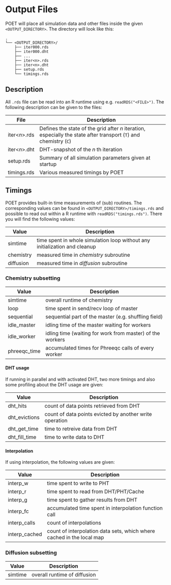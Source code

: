 # Output Files

POET will place all simulation data and other files inside the given
`<OUTPUT_DIRECTORY>`. The directory will look like this:

``` {.example}
.
└── <OUTPUT_DIRECTORY>/
    ├── iter000.rds
    ├── iter000.dht
    ├── ...
    ├── iter<n>.rds
    ├── iter<n>.dht
    ├── setup.rds
    └── timings.rds
```

## Description

All `.rds` file can be read into an R runtime using e.g.
`readRDS("<FILE>")`. The following description can be given to the
files:

| File          | Description                                                                                                       |
|---------------|-------------------------------------------------------------------------------------------------------------------|
| iter<*n*>.rds | Defines the state of the grid after *n* iteration, especially the state after transport (`T`) and chemistry (`C`) |
| iter<*n*>.dht | DHT-snapshot of the *n* th iteration                                                                              |
| setup.rds     | Summary of all simulation parameters given at startup                                                             |
| timings.rds   | Various measured timings by POET                                                                                  |

## Timings

POET provides built-in time measurements of (sub) routines. The
corresponding values can be found in `<OUTPUT_DIRECTORY>/timings.rds`
and possible to read out within a R runtime with
`readRDS("timings.rds")`. There you will find the following values:

| Value     | Description                                                                |
| --------- | -------------------------------------------------------------------------- |
| simtime   | time spent in whole simulation loop without any initialization and cleanup |
| chemistry | measured time in *chemistry* subroutine                                    |
| diffusion | measured time in *diffusion* subroutine                                    |

### Chemistry subsetting

| Value         | Description                                               |
| ------------- | --------------------------------------------------------- |
| simtime       | overall runtime of chemistry                              |
| loop          | time spent in send/recv loop of master                    |
| sequential    | sequential part of the master (e.g. shuffling field)      |
| idle\_master  | idling time of the master waiting for workers             |
| idle\_worker  | idling time (waiting for work from master) of the workers |
| phreeqc\_time | accumulated times for Phreeqc calls of every worker       |

#### DHT usage

If running in parallel and with activated DHT, two more timings and also
some profiling about the DHT usage are given:

| Value           | Description                                             |
| --------------- | ------------------------------------------------------- |
| dht\_hits       | count of data points retrieved from DHT                 |
| dht\_evictions  | count of data points evicted by another write operation |
| dht\_get\_time  | time to retreive data from DHT                          |
| dht\_fill\_time | time to write data to DHT                               |

#### Interpolation

If using interpolation, the following values are given:

| Value          | Description                                                           |
| -------------- | --------------------------------------------------------------------- |
| interp\_w      | time spent to write to PHT                                            |
| interp\_r      | time spent to read from DHT/PHT/Cache                                 |
| interp\_g      | time spent to gather results from DHT                                 |
| interp\_fc     | accumulated time spent in interpolation function call                 |
| interp\_calls  | count of interpolations                                               |
| interp\_cached | count of interpolation data sets, which where cached in the local map |

### Diffusion subsetting

| Value     | Description                                |
| --------- | ------------------------------------------ |
| simtime   | overall runtime of diffusion               |
